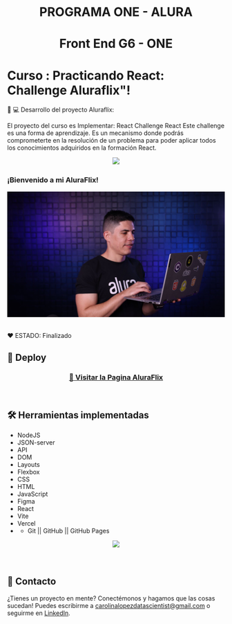 <h1 align="center"> PROGRAMA ONE - ALURA </h1>

 <h1 align="center"> Front End G6 - ONE </h1>

# Curso : Practicando React: Challenge Aluraflix"!


🥇 💻 Desarrollo del proyecto Aluraflix:   

El proyecto del curso es Implementar: React
Challenge React
Este challenge es una forma de aprendizaje. Es un mecanismo donde podrás comprometerte 
en la resolución de un problema para poder aplicar todos los conocimientos adquiridos en la formación React.

<p align="center" >
     <img width="400" heigth="300" src="assets/images/Insignia-Badge-Portfólio.png">
</p>

### ¡Bienvenido a mi AluraFlix!

<p align="center" >
     <img width="1000" heigth="600" src="src/assets/img/banner.png">
     
</p>


</p>

<br />
  ❤️ ESTADO: Finalizado
<br />

## 🔎 Deploy
<div align="center">
  <h3>
    <a href="https://space-app-blond.vercel.app/" >
      🔗 Visitar la Pagina AluraFlix
    </a>
</div>
<br />

## 🛠️ Herramientas implementadas 
  - NodeJS
  - JSON-server
  - API
  - DOM
  - Layouts
  - Flexbox
  - CSS
  - HTML
  - JavaScript
  - Figma
  - React
  - Vite
  - Vercel
  - - Git || GitHub || GitHub Pages


<div align="center">
    <a href="https://skillicons.dev">
      <img src="https://skillicons.dev/icons?i=flexbox,layouts,css,html,js,git,github,figma" />
    </a>
</div>
<br />

<br />

## 📧 Contacto
¿Tienes un proyecto en mente? Conectémonos y hagamos que las cosas sucedan! Puedes escribirme a carolinalopezdatascientist@gmail.com o seguirme en [LinkedIn](https://www.linkedin.com/in/carolina-lopez-430208106/).
<br /><br />


